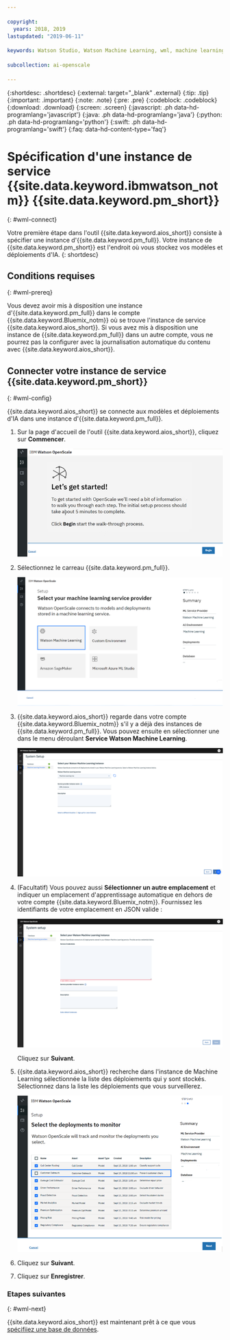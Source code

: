 ```yaml
---

copyright:
  years: 2018, 2019
lastupdated: "2019-06-11"

keywords: Watson Studio, Watson Machine Learning, wml, machine learning, services

subcollection: ai-openscale

---
```


{:shortdesc: .shortdesc}
{:external: target="_blank" .external}
{:tip: .tip}
{:important: .important}
{:note: .note}
{:pre: .pre}
{:codeblock: .codeblock}
{:download: .download}
{:screen: .screen}
{:javascript: .ph data-hd-programlang='javascript'}
{:java: .ph data-hd-programlang='java'}
{:python: .ph data-hd-programlang='python'}
{:swift: .ph data-hd-programlang='swift'}
{:faq: data-hd-content-type='faq'}

# Spécification d'une instance de service {{site.data.keyword.ibmwatson_notm}} {{site.data.keyword.pm_short}}
{: #wml-connect}

Votre première étape dans l'outil {{site.data.keyword.aios_short}} consiste à spécifier une instance d'{{site.data.keyword.pm_full}}. Votre instance de {{site.data.keyword.pm_short}} est l'endroit où vous stockez vos modèles et déploiements d'IA.
{: shortdesc}

## Conditions requises
{: #wml-prereq}

Vous devez avoir mis à disposition une instance d'{{site.data.keyword.pm_full}} dans le compte {{site.data.keyword.Bluemix_notm}}
où se trouve l'instance de service {{site.data.keyword.aios_short}}.
Si vous avez mis à disposition une instance de {{site.data.keyword.pm_full}} dans un autre compte,
vous ne pourrez pas la configurer avec la journalisation automatique du contenu avec {{site.data.keyword.aios_short}}.

## Connecter votre instance de service {{site.data.keyword.pm_short}}
{: #wml-config}

{{site.data.keyword.aios_short}} se connecte aux modèles et déploiements d'IA dans une instance d'{{site.data.keyword.pm_full}}.

1.  Sur la page d'accueil de l'outil {{site.data.keyword.aios_short}}, cliquez sur **Commencer**.

    ![Page d'accueil](images/gs-config-start.png)

2.  Sélectionnez le carreau {{site.data.keyword.pm_full}}.

    ![Sélection du carreau](images/connect-wml.png)

3.  {{site.data.keyword.aios_short}} regarde dans votre compte {{site.data.keyword.Bluemix_notm}} s'il y a déjà des instances de {{site.data.keyword.pm_full}}. Vous pouvez ensuite en sélectionner une dans le menu déroulant **Service Watson Machine Learning**.

    ![Sélection du service {{site.data.keyword.pm_short}}](images/gs-set-wml.png)

4.  (Facultatif) Vous pouvez aussi **Sélectionner un autre emplacement**
et indiquer un emplacement d'apprentissage automatique en dehors de votre compte {{site.data.keyword.Bluemix_notm}}. Fournissez les identifiants de votre emplacement en JSON valide :

    ![Définition de l'instance de {{site.data.keyword.pm_short}} ](images/gs-get-wml.png)

    Cliquez sur **Suivant**.

5.  {{site.data.keyword.aios_short}} recherche dans l'instance de Machine Learning sélectionnée la liste des déploiements qui y sont stockés. Sélectionnez dans la liste les déploiements que vous surveillerez.

    ![Sélection des déploiements](images/gs-config-deploy.png)

6.  Cliquez sur **Suivant**.
7.  Cliquez sur **Enregistrer**.

### Etapes suivantes
{: #wml-next}

{{site.data.keyword.aios_short}} est maintenant prêt
à ce que vous [spécifiiez une base de données](/docs/services/ai-openscale?topic=ai-openscale-connect-db).
